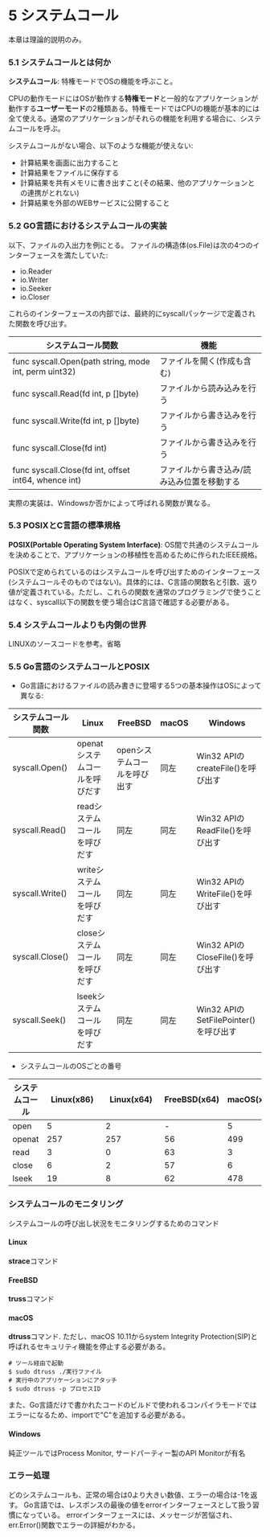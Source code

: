 # 5 システムコール

本章は理論的説明のみ。

### 5.1 システムコールとは何か

**システムコール**: 特権モードでOSの機能を呼ぶこと。

CPUの動作モードにはOSが動作する**特権モード**と一般的なアプリケーションが動作する**ユーザーモード**の2種類ある。特権モードではCPUの機能が基本的には全て使える。通常のアプリケーションがそれらの機能を利用する場合に、システムコールを呼ぶ。

システムコールがない場合、以下のような機能が使えない:
- 計算結果を画面に出力すること
- 計算結果をファイルに保存する
- 計算結果を共有メモリに書き出すこと(その結果、他のアプリケーションとの連携がとれない)
- 計算結果を外部のWEBサービスに公開すること

### 5.2 GO言語におけるシステムコールの実装

以下、ファイルの入出力を例にとる。
ファイルの構造体(os.File)は次の4つのインターフェースを満たしていた:

- io.Reader
- io.Writer
- io.Seeker
- io.Closer

これらのインターフェースの内部では、最終的にsyscallパッケージで定義された関数を呼び出す。

| システムコール関数 | 機能　|
|----|----|
| func syscall.Open(path string, mode int, perm uint32) | ファイルを開く(作成も含む) |
| func syscall.Read(fd int, p []byte) | ファイルから読み込みを行う |
| func syscall.Write(fd int, p []byte) | ファイルから書き込みを行う |
| func syscall.Close(fd int) | ファイルから書き込みを行う |
| func syscall.Close(fd int, offset int64, whence int) | ファイルから書き込み/読み込み位置を移動する |

実際の実装は、Windowsか否かによって呼ばれる関数が異なる。

### 5.3 POSIXとC言語の標準規格

**POSIX(Portable Operating System Interface)**: OS間で共通のシステムコールを決めることで、アプリケーションの移植性を高めるために作られたIEEE規格。

POSIXで定められているのはシステムコールを呼び出すためのインターフェース(システムコールそのものではない)。具体的には、C言語の関数名と引数、返り値が定義されている。ただし、これらの関数を通常のプログラミングで使うことはなく、syscall以下の関数を使う場合はC言語で確認する必要がある。

### 5.4 システムコールよりも内側の世界

LINUXのソースコードを参考。省略

### 5.5 Go言語のシステムコールとPOSIX

- Go言語におけるファイルの読み書きに登場する5つの基本操作はOSによって異なる:

| システムコール関数 | Linux　| FreeBSD | macOS | Windows | 
|----|----|----|----|----|
|syscall.Open()|openatシステムコールを呼びだす|openシステムコールを呼び出す|同左|Win32 APIのcreateFile()を呼び出す|
|syscall.Read()|readシステムコールを呼びだす|同左|同左|Win32 APIのReadFile()を呼び出す|
|syscall.Write()|writeシステムコールを呼びだす|同左|同左|Win32 APIのWriteFile()を呼び出す|
|syscall.Close()|closeシステムコールを呼びだす|同左|同左|Win32 APIのCloseFile()を呼び出す|
|syscall.Seek()|lseekシステムコールを呼びだす|同左|同左|Win32 APIのSetFilePointer()を呼び出す|

- システムコールのOSごとの番号

| システムコール | Linux(x86)　| Linux(x64)　| FreeBSD(x64) | macOS(x86/x64/arm) | Windows(x64/arm64) | 
|----|----|----|----|----|---|
|open|5|2|-|5|5|
|openat|257|257|56|499|-|
|read|3|0|63|3|3|
|close|6|2|57|6|6|
|lseek|19|8|62|478|199|

### システムコールのモニタリング
システムコールの呼び出し状況をモニタリングするためのコマンド

#### Linux
**strace**コマンド

#### FreeBSD
**truss**コマンド

#### macOS
**dtruss**コマンド. ただし、macOS 10.11からsystem Integrity Protection(SIP)と呼ばれるセキュリティ機能を停止する必要がある。
```
# ツール経由で起動
$ sudo dtruss ./実行ファイル
# 実行中のアプリケーションにアタッチ
$ sudo dtruss -p プロセスID
```
また、Go言語だけで書かれたコードのビルドで使われるコンパイラモードではエラーになるため、importで"C"を追加する必要がある。

#### Windows
純正ツールではProcess Monitor, サードパーティー製のAPI Monitorが有名

### エラー処理
どのシステムコールも、正常の場合は0より大きい数値、エラーの場合は-1を返す。
Go言語では、レスポンスの最後の値をerrorインターフェースとして扱う習慣になっている。
errorインターフェースには、メッセージが苦悩され、err.Error()関数でエラーの詳細がわかる。

